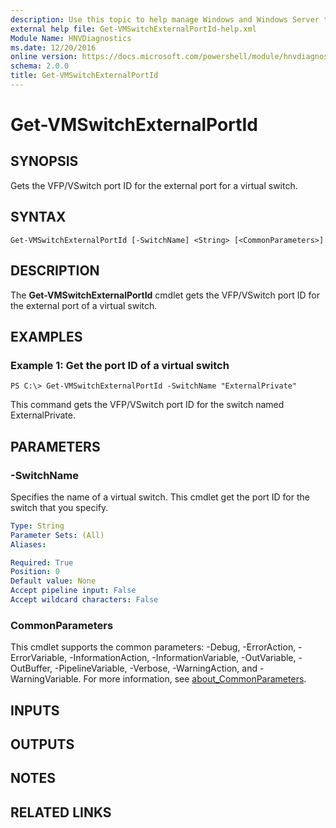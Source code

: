 ```yaml
---
description: Use this topic to help manage Windows and Windows Server technologies with Windows PowerShell.
external help file: Get-VMSwitchExternalPortId-help.xml
Module Name: HNVDiagnostics
ms.date: 12/20/2016
online version: https://docs.microsoft.com/powershell/module/hnvdiagnostics/get-vmswitchexternalportid?view=windowsserver2016-ps&wt.mc_id=ps-gethelp
schema: 2.0.0
title: Get-VMSwitchExternalPortId
---
```


# Get-VMSwitchExternalPortId

## SYNOPSIS
Gets the VFP/VSwitch port ID for the external port for a virtual switch.

## SYNTAX

```
Get-VMSwitchExternalPortId [-SwitchName] <String> [<CommonParameters>]
```

## DESCRIPTION
The **Get-VMSwitchExternalPortId** cmdlet gets the VFP/VSwitch port ID for the external port of a virtual switch.

## EXAMPLES

### Example 1: Get the port ID of a virtual switch
```
PS C:\> Get-VMSwitchExternalPortId -SwitchName "ExternalPrivate"
```

This command gets the VFP/VSwitch port ID for the switch named ExternalPrivate.

## PARAMETERS

### -SwitchName
Specifies the name of a virtual switch.
This cmdlet get the port ID for the switch that you specify.

```yaml
Type: String
Parameter Sets: (All)
Aliases: 

Required: True
Position: 0
Default value: None
Accept pipeline input: False
Accept wildcard characters: False
```

### CommonParameters
This cmdlet supports the common parameters: -Debug, -ErrorAction, -ErrorVariable, -InformationAction, -InformationVariable, -OutVariable, -OutBuffer, -PipelineVariable, -Verbose, -WarningAction, and -WarningVariable. For more information, see [about_CommonParameters](https://go.microsoft.com/fwlink/?LinkID=113216).

## INPUTS

## OUTPUTS

## NOTES

## RELATED LINKS

